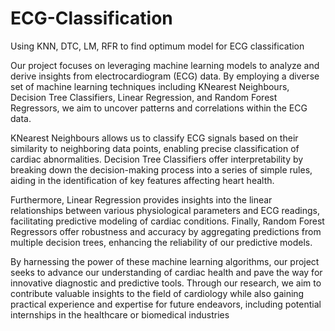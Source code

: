# ECG-Classification
Using KNN, DTC, LM, RFR to find optimum model for ECG classification

Our project focuses on leveraging machine learning models to analyze and derive insights from electrocardiogram (ECG) data. By employing a diverse set of machine learning techniques including KNearest Neighbours, Decision Tree Classifiers, Linear Regression, and Random Forest Regressors, we aim to uncover patterns and correlations within the ECG data.

KNearest Neighbours allows us to classify ECG signals based on their similarity to neighboring data points, enabling precise classification of cardiac abnormalities. Decision Tree Classifiers offer interpretability by breaking down the decision-making process into a series of simple rules, aiding in the identification of key features affecting heart health.

Furthermore, Linear Regression provides insights into the linear relationships between various physiological parameters and ECG readings, facilitating predictive modeling of cardiac conditions. Finally, Random Forest Regressors offer robustness and accuracy by aggregating predictions from multiple decision trees, enhancing the reliability of our predictive models.

By harnessing the power of these machine learning algorithms, our project seeks to advance our understanding of cardiac health and pave the way for innovative diagnostic and predictive tools. Through our research, we aim to contribute valuable insights to the field of cardiology while also gaining practical experience and expertise for future endeavors, including potential internships in the healthcare or biomedical industries
